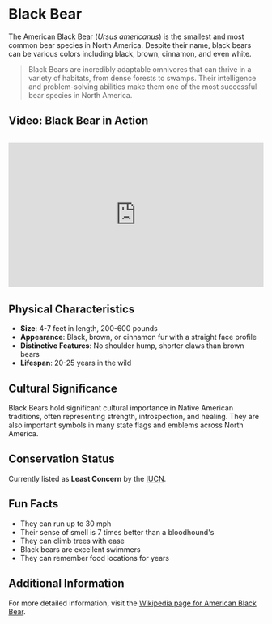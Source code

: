 # Black Bear

The American Black Bear (*Ursus americanus*) is the smallest and most common bear species in North America. Despite their name, black bears can be various colors including black, brown, cinnamon, and even white.

> Black Bears are incredibly adaptable omnivores that can thrive in a variety of habitats, from dense forests to swamps. Their intelligence and problem-solving abilities make them one of the most successful bear species in North America.

## Video: Black Bear in Action
<div class="video-container" style="position: relative; padding-bottom: 56.25%; height: 0; overflow: hidden; max-width: 100%; margin: 2rem 0;">
    <iframe style="position: absolute; top: 0; left: 0; width: 100%; height: 100%;" 
            src="https://www.youtube.com/embed/J2L4JEhAgLE" 
            title="Black Bear in Action" 
            frameborder="0" 
            allow="accelerometer; autoplay; clipboard-write; encrypted-media; gyroscope; picture-in-picture" 
            allowfullscreen>
    </iframe>
</div>

## Physical Characteristics

- **Size**: 4-7 feet in length, 200-600 pounds
- **Appearance**: Black, brown, or cinnamon fur with a straight face profile
- **Distinctive Features**: No shoulder hump, shorter claws than brown bears
- **Lifespan**: 20-25 years in the wild

## Cultural Significance
Black Bears hold significant cultural importance in Native American traditions, often representing strength, introspection, and healing. They are also important symbols in many state flags and emblems across North America.

## Conservation Status
Currently listed as **Least Concern** by the [IUCN](https://www.iucnredlist.org/species/41687/114251609).

## Fun Facts
- They can run up to 30 mph
- Their sense of smell is 7 times better than a bloodhound's
- They can climb trees with ease
- Black bears are excellent swimmers
- They can remember food locations for years

## Additional Information
For more detailed information, visit the [Wikipedia page for American Black Bear](https://en.wikipedia.org/wiki/American_black_bear). 